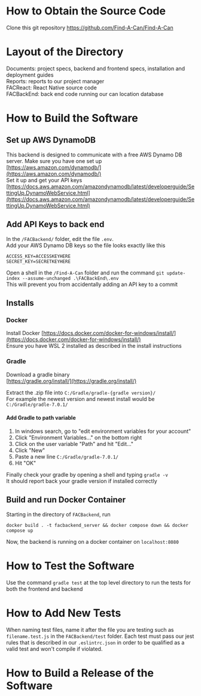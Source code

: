 # How to Obtain the Source Code
Clone this git repository https://github.com/Find-A-Can/Find-A-Can

# Layout of the Directory
Documents: project specs, backend and frontend specs, installation and deployment guides  
Reports: reports to our project manager  
FACReact: React Native source code  
FACBackEnd: back end code running our can location database  

# How to Build the Software

## Set up AWS DynamoDB

This backend is designed to communicate with a free AWS Dynamo DB server. Make sure you have one set up  
[https://aws.amazon.com/dynamodb/](https://aws.amazon.com/dynamodb/)  
Set it up and get your API keys  
[https://docs.aws.amazon.com/amazondynamodb/latest/developerguide/SettingUp.DynamoWebService.html](https://docs.aws.amazon.com/amazondynamodb/latest/developerguide/SettingUp.DynamoWebService.html)

## Add API Keys to back end

In the `/FACBackend/` folder, edit the file `.env`.  
Add your AWS Dynamo DB keys so the file looks exactly like this
```
ACCESS_KEY=ACCESSKEYHERE
SECRET_KEY=SECRETKEYHERE
```

Open a shell in the `/Find-A-Can` folder and run the command
`git update-index --assume-unchanged .\FACBackEnd\.env`  
This will prevent you from accidentally adding an API key to a commit

## Installs

### Docker 
Install Docker [https://docs.docker.com/docker-for-windows/install/](https://docs.docker.com/docker-for-windows/install/)  
Ensure you have WSL 2 installed as described in the install instructions

### Gradle 
Download a gradle binary  
[https://gradle.org/install/](https://gradle.org/install/)

Extract the .zip file into `C:/Gradle/gradle-{gradle version}/`  
For example the newest version and newest install would be `C:/Gradle/gradle-7.0.1/`  

#### Add Gradle to path variable
1. In windows search, go to "edit environment variables for your account"
2. Click "Environment Variables..." on the bottom right
3. Click on the user variable "Path" and hit "Edit..."
4. Click "New" 
5. Paste a new line `C:/Gradle/gradle-7.0.1/`
6. Hit "OK"

Finally check your gradle by opening a shell and typing `gradle -v`  
It should report back your gradle version if installed correctly

## Build and run Docker Container
Starting in the directory of ```FACBackend```, run

 `docker build . -t facbackend_server && docker compose down && docker compose up`

Now, the backend is running on a docker container on `localhost:8080`

# How to Test the Software
Use the command `gradle test` at the top level directory to run the tests for both the frontend and backend

# How to Add New Tests
When naming test files, name it after the file you are testing such as `filename.test.js` in the `FACBackend/test` folder. Each test must pass our jest rules that is described in our `.eslintrc.json` in order to be qualified as a valid test and won't compile if violated.

# How to Build a Release of the Software
